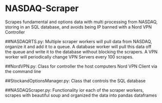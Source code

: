 # NASDAQ-Scraper
Scrapes fundamental and options data with multi processing from NASDAQ, storing in an SQL database, and avoids being IP banned with a Nord VPN Controller 

##NASDAQRTS.py:
Multiple scraper workers will pull data from NASDAQ, organize it and add it to a queue. A database worker will pull this data off the queue and write it to the database without blocking the scrapers. A VPN worker will periodically change VPN Servers every 100 scrapes.

##NordVPN.py:
Class for controller the host computers Nord VPN Client via the command line

##StockandOptionsManager.py:
Class that controls the SQL database

##NASDAQScraper.py:
Functionality ior each of the scraper workers, scrapes with beautiful soup and organized the data into pandas dataframes 
